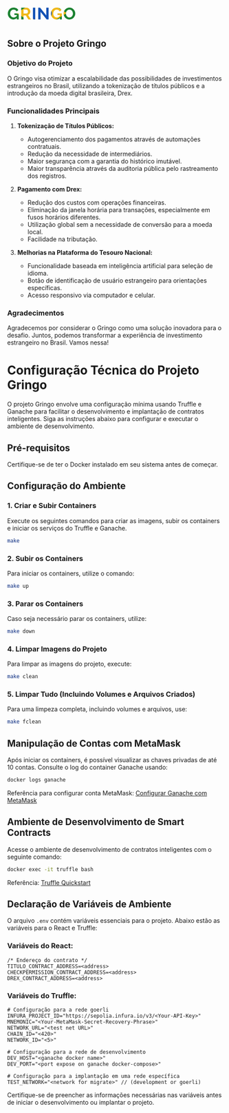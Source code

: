 <svg width="160" height="56" viewBox="0 0 160 56" fill="none" xmlns="http://www.w3.org/2000/svg">
  <mask id="mask0_391_15" style="mask-type: alpha" maskUnits="userSpaceOnUse" x="1" y="14" width="158" height="28">
    <path d="M16.6826 27.4429H26.7742V41.4867H22.2933V38.37C20.0465 40.573 17.4613 41.6744 14.5379 41.6744C12.1251 41.6744 9.90378 41.0611 7.87397 39.8345C5.85692 38.6078 4.26116 36.9243 3.08667 34.784C1.91219 32.6311 1.32495 30.2654 1.32495 27.687C1.32495 25.8471 1.66964 24.0885 2.35901 22.4112C3.06114 20.734 4.00584 19.282 5.19308 18.0554C6.3931 16.8163 7.83567 15.8337 9.5208 15.1077C11.2059 14.3692 12.9932 14 14.8826 14C17.4358 14 19.6571 14.532 21.5465 15.5959C23.4486 16.6473 24.8784 18.0992 25.8359 19.9517L21.7954 22.8806C21.0933 21.5538 20.1103 20.5275 18.8464 19.8015C17.5826 19.063 16.1975 18.6938 14.6911 18.6938C13.1464 18.6938 11.7612 19.1131 10.5357 19.9517C9.32292 20.7903 8.391 21.9043 7.73992 23.2936C7.08885 24.683 6.76332 26.1975 6.76332 27.8372C6.76332 30.4282 7.54205 32.5998 9.09951 34.3522C10.6697 36.1045 12.6357 36.9807 14.9975 36.9807C17.6911 36.9807 20.1231 35.729 22.2933 33.2256V31.3294H16.6826V27.4429Z" fill="black" />
    <path d="M32.5563 41.4867V14.1878H44.8693C46.5161 14.1878 48.0289 14.6384 49.4076 15.5396C50.7863 16.4282 51.8459 17.561 52.5864 18.9378C53.3396 20.3147 53.7162 21.7541 53.7162 23.2561C53.7162 25.0084 53.2566 26.6168 52.3374 28.0813C51.431 29.5332 50.2183 30.5784 48.6991 31.2167L55.0566 41.4867H49.1012L43.3756 32.3432H37.9564V41.4867H32.5563ZM37.9564 27.687H44.7352C45.731 27.687 46.5672 27.2614 47.2438 26.4103C47.9331 25.5467 48.2778 24.4953 48.2778 23.2561C48.2778 22.0169 47.8948 20.9718 47.1289 20.1207C46.3629 19.2695 45.4884 18.844 44.5054 18.844H37.9564V27.687Z" fill="black" />
    <path d="M59.8047 41.4867V14.1878H65.2048V41.4867H59.8047Z" fill="black" />
    <path d="M77.5934 23.9508V41.4867H72.1933V14.1878H76.5019L90.8829 32.1742V14.2253H96.3021V41.4867H91.8021L77.5934 23.9508Z" fill="black" />
    <path d="M116.982 27.4429H127.074V41.4867H122.593V38.37C120.346 40.573 117.761 41.6744 114.838 41.6744C112.425 41.6744 110.203 41.0611 108.174 39.8345C106.157 38.6078 104.561 36.9243 103.386 34.784C102.212 32.6311 101.625 30.2654 101.625 27.687C101.625 25.8471 101.969 24.0885 102.659 22.4112C103.361 20.734 104.306 19.282 105.493 18.0554C106.693 16.8163 108.135 15.8337 109.821 15.1077C111.506 14.3692 113.293 14 115.182 14C117.735 14 119.957 14.532 121.846 15.5959C123.748 16.6473 125.178 18.0992 126.136 19.9517L122.095 22.8806C121.393 21.5538 120.41 20.5275 119.146 19.8015C117.882 19.063 116.497 18.6938 114.991 18.6938C113.446 18.6938 112.061 19.1131 110.835 19.9517C109.623 20.7903 108.691 21.9043 108.04 23.2936C107.389 24.683 107.063 26.1975 107.063 27.8372C107.063 30.4282 107.842 32.5998 109.399 34.3522C110.969 36.1045 112.935 36.9807 115.297 36.9807C117.991 36.9807 120.423 35.729 122.593 33.2256V31.3294H116.982V27.4429Z" fill="black" />
    <path d="M131.152 27.8372C131.152 26.0348 131.496 24.295 132.186 22.6177C132.888 20.928 133.833 19.451 135.02 18.1868C136.22 16.9226 137.675 15.9088 139.386 15.1453C141.097 14.3818 142.916 14 144.843 14C146.414 14 147.914 14.2629 149.343 14.7886C150.773 15.3017 152.024 16.0152 153.097 16.9289C154.169 17.8301 155.101 18.869 155.893 20.0456C156.697 21.2096 157.303 22.4675 157.712 23.8193C158.133 25.1712 158.344 26.5355 158.344 27.9123C158.344 29.7022 157.999 31.4358 157.31 33.113C156.62 34.7777 155.682 36.2422 154.495 37.5064C153.32 38.7705 151.878 39.7844 150.167 40.5479C148.469 41.2989 146.656 41.6744 144.729 41.6744C143.146 41.6744 141.639 41.4241 140.209 40.9234C138.78 40.4102 137.522 39.7093 136.437 38.8206C135.352 37.9319 134.407 36.9056 133.603 35.7415C132.799 34.5775 132.186 33.3195 131.765 31.9677C131.356 30.6034 131.152 29.2266 131.152 27.8372ZM144.767 36.9807C146.031 36.9807 147.186 36.7178 148.233 36.1921C149.28 35.6664 150.135 34.9717 150.799 34.1081C151.463 33.2319 151.973 32.2556 152.331 31.1792C152.701 30.0902 152.886 28.9762 152.886 27.8372C152.886 26.2351 152.561 24.7518 151.909 23.3875C151.271 22.0107 150.32 20.8904 149.056 20.0268C147.805 19.1631 146.375 18.7313 144.767 18.7313C143.503 18.7313 142.348 18.9942 141.301 19.5199C140.254 20.0456 139.399 20.7402 138.735 21.6039C138.071 22.4675 137.554 23.4376 137.184 24.514C136.826 25.5905 136.648 26.6982 136.648 27.8372C136.648 29.4393 136.96 30.9288 137.586 32.3057C138.211 33.67 139.15 34.7902 140.401 35.6664C141.665 36.5426 143.12 36.9807 144.767 36.9807Z" fill="black" />
  </mask>
  <g mask="url(#mask0_391_15)">
    <rect x="0.662354" y="-27.0233" width="158.344" height="107.767" fill="#1B8231" />
    <path d="M79.9999 -9.76746L138.468 26.6977L79.9999 63.1628L21.532 26.6977L79.9999 -9.76746Z" fill="#F0B819" />
    <ellipse cx="79.8343" cy="26.6977" rx="23.8509" ry="23.7674" fill="#1351B4" />
  </g>
</svg>

## Sobre o Projeto Gringo



### Objetivo do Projeto
O Gringo visa otimizar a escalabilidade das possibilidades de investimentos estrangeiros no Brasil, utilizando a tokenização de títulos públicos e a introdução da moeda digital brasileira, Drex.

### Funcionalidades Principais
1. **Tokenização de Títulos Públicos:**
   - Autogerenciamento dos pagamentos através de automações contratuais.
   - Redução da necessidade de intermediários.
   - Maior segurança com a garantia do histórico imutável.
   - Maior transparência através da auditoria pública pelo rastreamento dos registros.

2. **Pagamento com Drex:**
   - Redução dos custos com operações financeiras.
   - Eliminação da janela horária para transações, especialmente em fusos horários diferentes.
   - Utilização global sem a necessidade de conversão para a moeda local.
   - Facilidade na tributação.

3. **Melhorias na Plataforma do Tesouro Nacional:**
   - Funcionalidade baseada em inteligência artificial para seleção de idioma.
   - Botão de identificação de usuário estrangeiro para orientações específicas.
   - Acesso responsivo via computador e celular.


### Agradecimentos
Agradecemos por considerar o Gringo como uma solução inovadora para o desafio. Juntos, podemos transformar a experiência de investimento estrangeiro no Brasil. Vamos nessa!

# Configuração Técnica do Projeto Gringo

O projeto Gringo envolve uma configuração mínima usando Truffle e Ganache para facilitar o desenvolvimento e implantação de contratos inteligentes. Siga as instruções abaixo para configurar e executar o ambiente de desenvolvimento.

## Pré-requisitos

Certifique-se de ter o Docker instalado em seu sistema antes de começar.

## Configuração do Ambiente

### 1. Criar e Subir Containers

Execute os seguintes comandos para criar as imagens, subir os containers e iniciar os serviços do Truffle e Ganache.

```bash
make
```

### 2. Subir os Containers

Para iniciar os containers, utilize o comando:

```bash
make up
```

### 3. Parar os Containers

Caso seja necessário parar os containers, utilize:

```bash
make down
```

### 4. Limpar Imagens do Projeto

Para limpar as imagens do projeto, execute:

```bash
make clean
```

### 5. Limpar Tudo (Incluindo Volumes e Arquivos Criados)

Para uma limpeza completa, incluindo volumes e arquivos, use:

```bash
make fclean
```

## Manipulação de Contas com MetaMask

Após iniciar os containers, é possível visualizar as chaves privadas de até 10 contas. Consulte o log do container Ganache usando:

```bash
docker logs ganache
```

Referência para configurar conta MetaMask: [Configurar Ganache com MetaMask](https://www.geeksforgeeks.org/how-to-set-up-ganche-with-metamask/)

## Ambiente de Desenvolvimento de Smart Contracts

Acesse o ambiente de desenvolvimento de contratos inteligentes com o seguinte comando:

```bash
docker exec -it truffle bash
```

Referência: [Truffle Quickstart](https://trufflesuite.com/docs/truffle/quickstart/)

## Declaração de Variáveis de Ambiente

O arquivo `.env` contém variáveis essenciais para o projeto. Abaixo estão as variáveis para o React e Truffle:

### Variáveis do React:

```env
/* Endereço do contrato */
TITULO_CONTRACT_ADDRESS=<address>
CHECKPERMISSION_CONTRACT_ADDRESS=<address>
DREX_CONTRACT_ADDRESS=<address>
```

### Variáveis do Truffle:

```env
# Configuração para a rede goerli
INFURA_PROJECT_ID="https://sepolia.infura.io/v3/<Your-API-Key>"
MNEMONIC="<Your-MetaMask-Secret-Recovery-Phrase>"
NETWORK_URL="<test net URL>"
CHAIN_ID="<420>"
NETWORK_ID="<5>"

# Configuração para a rede de desenvolvimento
DEV_HOST="<ganache docker name>"
DEV_PORT="<port expose on ganache docker-compose>"

# Configuração para a implantação em uma rede específica
TEST_NETWORK="<network for migrate>" // (development or goerli)
```

Certifique-se de preencher as informações necessárias nas variáveis antes de iniciar o desenvolvimento ou implantar o projeto.
